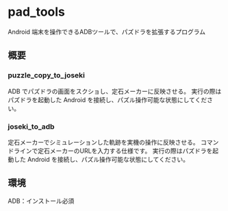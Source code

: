 # pad_tools

Android 端末を操作できるADBツールで、パズドラを拡張するプログラム

## 概要

### puzzle_copy_to_joseki

ADB でパズドラの画面をスクショし、定石メーカーに反映させる。
実行の際はパズドラを起動した Android を接続し、パズル操作可能な状態にしてください。

### joseki_to_adb

定石メーカーでシミュレーションした軌跡を実機の操作に反映させる。
コマンドラインで定石メーカーのURLを入力する仕様です。
実行の際はパズドラを起動した Android を接続し、パズル操作可能な状態にしてください。

## 環境

ADB：インストール必須
